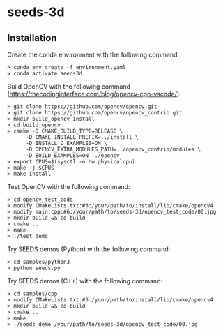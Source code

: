 # seeds-3d


## Installation

Create the conda environment with the following command:
```
> conda env create -f environment.yaml
> conda activate seeds3d
```

Build OpenCV with the following command (https://thecodinginterface.com/blog/opencv-cpp-vscode/):
```
> git clone https://github.com/opencv/opencv.git
> git clone https://github.com/opencv/opencv_contrib.git
> mkdir build_opencv install
> cd build_opencv
> cmake -D CMAKE_BUILD_TYPE=RELEASE \
      -D CMAKE_INSTALL_PREFIX=../install \
      -D INSTALL_C_EXAMPLES=ON \
      -D OPENCV_EXTRA_MODULES_PATH=../opencv_contrib/modules \
      -D BUILD_EXAMPLES=ON ../opencv
> export CPUS=$(sysctl -n hw.physicalcpu)
> make -j $CPUS
> make install
```

Test OpenCV with the following command:
```
> cd opencv_test_code
> modify CMakeLists.txt:#3:/your/path/to/install/lib/cmake/opencv4
> modify main.cpp:#6:/your/path/to/seeds-3d/opencv_test_code/00.jpg
> mkdir build && cd build
> cmake ..
> make
> ./test_demo
```

Try SEEDS demos (Python) with the following command:
```
> cd samples/python3
> python seeds.py
```

Try SEEDS demos (C++) with the following command:
```
> cd samples/cpp
> modify CMakeLists.txt:#3:/your/path/to/install/lib/cmake/opencv4
> mkdir build && cd build
> cmake ..
> make
> ./seeds_demo /your/path/to/seeds-3d/opencv_test_code/00.jpg
```
